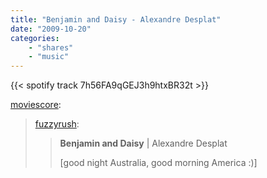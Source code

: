 ```yaml
---
title: "Benjamin and Daisy - Alexandre Desplat"
date: "2009-10-20"
categories:
    - "shares"
    - "music"
---
```


{{< spotify track 7h56FA9qGEJ3h9htxBR32t >}}

[moviescore](http://moviescore.tumblr.com/post/218236385/fuzzyrush-benjamin-and-daisy-alexandre):

> [fuzzyrush](http://fuzzyrush.tumblr.com/post/218231287/benjamin-and-daisy-alexandre-desplat-good):
>
> > **Benjamin and Daisy** | Alexandre Desplat
> >
> > \[good night Australia, good morning America :)\]
